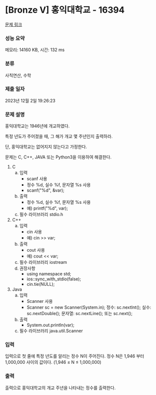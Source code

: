 # [Bronze V] 홍익대학교 - 16394 

[문제 링크](https://www.acmicpc.net/problem/16394) 

### 성능 요약

메모리: 14160 KB, 시간: 132 ms

### 분류

사칙연산, 수학

### 제출 일자

2023년 12월 2일 19:26:23

### 문제 설명

<p>홍익대학교는 1946년에 개교하였다.</p>

<p>특정 년도가 주어졌을 때, 그 해가 개교 몇 주년인지 출력하라.</p>

<p>단, 홍익대학교는 없어지지 않는다고 가정한다.</p>

<p>문제는 C, C++, JAVA 또는 Python3을 이용하여 해결한다.</p>

<ol>
	<li>C
	<ol type="a">
		<li>입력
		<ul>
			<li>scanf 사용</li>
			<li>정수 %d, 실수 %f, 문자열 %s 사용</li>
			<li>scanf("%d", &var);</li>
		</ul>
		</li>
		<li>출력
		<ul>
			<li>정수 %d, 실수 %f, 문자열 %s 사용</li>
			<li>예) printf("%d", var);</li>
		</ul>
		</li>
		<li>필수 라이브러리 stdio.h</li>
	</ol>
	</li>
	<li>C++
	<ol type="a">
		<li>입력
		<ul>
			<li>cin 사용</li>
			<li>예) cin >> var;</li>
		</ul>
		</li>
		<li>출력
		<ul>
			<li>cout 사용</li>
			<li>예) cout << var;</li>
		</ul>
		</li>
		<li>필수 라이브러리 iostream</li>
		<li>권장사항
		<ul>
			<li>using namespace std;</li>
			<li>ios::sync_with_stdio(false);</li>
			<li>cin.tie(NULL);</li>
		</ul>
		</li>
	</ol>
	</li>
	<li>Java
	<ol type="a">
		<li>입력
		<ul>
			<li>Scanner 사용</li>
			<li>Scanner sc = new Scanner(System.in); 			정수: sc.nextInt(); 실수: sc.nextDouble(); 문자열: sc.nextLine(); 또는 sc.next();</li>
		</ul>
		</li>
		<li>출력
		<ul>
			<li>System.out.println(var);</li>
		</ul>
		</li>
		<li>필수 라이브러리 java.util.Scanner</li>
	</ol>
	</li>
</ol>

### 입력 

 <p>입력으로 첫 줄에 특정 년도를 알리는 정수 N이 주어진다. 정수 N은 1,946 부터 1,000,000 사이의 값이다. (1,946 ≤ N ≤ 1,000,000)</p>

### 출력 

 <p>출력으로 홍익대학교의 개교 주년을 나타내는 정수를 출력한다.</p>

